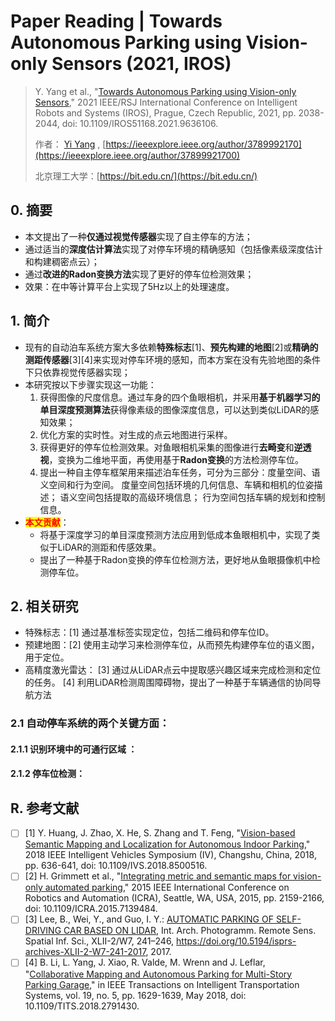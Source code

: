 # Paper Reading | Towards Autonomous Parking using Vision-only Sensors (2021, IROS)

> Y. Yang et al., "[Towards Autonomous Parking using Vision-only Sensors](https://ieeexplore.ieee.org/document/9636106)," 2021 IEEE/RSJ International Conference on Intelligent Robots and Systems (IROS), Prague, Czech Republic, 2021, pp. 2038-2044, doi: 10.1109/IROS51168.2021.9636106.
>
> 作者： [Yi Yang](https://ieeexplore.ieee.org/author/37899921700) , [https://ieeexplore.ieee.org/author/3789992170](https://ieeexplore.ieee.org/author/37899921700)
>
> 北京理工大学：[https://bit.edu.cn/](https://bit.edu.cn/)

## 0. 摘要

* 本文提出了一种**仅通过视觉传感器**实现了自主停车的方法；
* 通过适当的**深度估计算法**实现了对停车环境的精确感知（包括像素级深度估计和构建稠密点云）；
* 通过**改进的Radon变换方法**实现了更好的停车位检测效果；
* 效果：在中等计算平台上实现了5Hz以上的处理速度。

## 1. 简介

* 现有的自动泊车系统方案大多依赖**特殊标志**\[1]、**预先构建的地图**\[2]或**精确的测距传感器**\[3]\[4]来实现对停车环境的感知，而本方案在没有先验地图的条件下只依靠视觉传感器实现；
* 本研究按以下步骤实现这一功能：
  1. 获得图像的尺度信息。通过车身的四个鱼眼相机，并采用**基于机器学习的单目深度预测算法**获得像素级的图像深度信息，可以达到类似LiDAR的感知效果；
  2. 优化方案的实时性。对生成的点云地图进行采样。
  3. 获得更好的停车位检测效果。对鱼眼相机采集的图像进行**去畸变**和**逆透视**，变换为二维地平面，再使用基于**Radon变换**的方法检测停车位。
  4. 提出一种自主停车框架用来描述泊车任务，可分为三部分：度量空间、语义空间和行为空间。          度量空间包括环境的几何信息、车辆和相机的位姿描述；                                                                 语义空间包括提取的高级环境信息；                                                                                                  行为空间包括车辆的规划和控制信息。                                              &#x20;
* <mark style="color:red;">**本文贡献**</mark>：
  * 将基于深度学习的单目深度预测方法应用到低成本鱼眼相机中，实现了类似于LiDAR的测距和传感效果。
  * 提出了一种基于Radon变换的停车位检测方法，更好地从鱼眼摄像机中检测停车位。

## 2. 相关研究

* 特殊标志：\[1] 通过基准标签实现定位，包括二维码和停车位ID。
* 预建地图：\[2] 使用主动学习来检测停车位，从而预先构建停车位的语义图，用于定位。
* 高精度激光雷达：                                                                                                                                     \[3] 通过从LiDAR点云中提取感兴趣区域来完成检测和定位的任务。                                                    \[4] 利用LiDAR检测周围障碍物，提出了一种基于车辆通信的协同导航方法

### 2.1 自动停车系统的两个关键方面：

#### 2.1.1 识别环境中的可通行区域 ：

#### 2.1.2 停车位检测：



## R. 参考文献

* [ ] \[1] Y. Huang, J. Zhao, X. He, S. Zhang and T. Feng, "[Vision-based Semantic Mapping and Localization for Autonomous Indoor Parking](https://ieeexplore.ieee.org/document/8500516)," 2018 IEEE Intelligent Vehicles Symposium (IV), Changshu, China, 2018, pp. 636-641, doi: 10.1109/IVS.2018.8500516.
* [ ] \[2] H. Grimmett et al., "[Integrating metric and semantic maps for vision-only automated parking](https://ieeexplore.ieee.org/abstract/document/7139484)," 2015 IEEE International Conference on Robotics and Automation (ICRA), Seattle, WA, USA, 2015, pp. 2159-2166, doi: 10.1109/ICRA.2015.7139484.
* [ ] \[3] Lee, B., Wei, Y., and Guo, I. Y.: [AUTOMATIC PARKING OF SELF-DRIVING CAR BASED ON LIDAR](https://isprs-archives.copernicus.org/articles/XLII-2-W7/241/2017/isprs-archives-XLII-2-W7-241-2017.pdf), Int. Arch. Photogramm. Remote Sens. Spatial Inf. Sci., XLII-2/W7, 241–246, https://doi.org/10.5194/isprs-archives-XLII-2-W7-241-2017, 2017.
* [ ] \[4] B. Li, L. Yang, J. Xiao, R. Valde, M. Wrenn and J. Leflar, "[Collaborative Mapping and Autonomous Parking for Multi-Story Parking Garage](https://ieeexplore.ieee.org/document/8307497)," in IEEE Transactions on Intelligent Transportation Systems, vol. 19, no. 5, pp. 1629-1639, May 2018, doi: 10.1109/TITS.2018.2791430.
